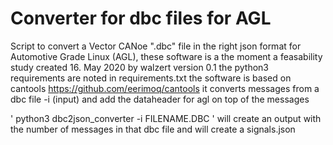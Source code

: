 # Converter for dbc files for AGL


Script to convert a Vector CANoe ".dbc" file in the right json format for Automotive Grade Linux (AGL), these software is a the moment a feasability study
created 16. May 2020 by walzert version 0.1 
the python3 requirements are noted in requirements.txt 
the software is based on cantools https://github.com/eerimoq/cantools
it converts messages from a dbc file -i (input) and add the dataheader for agl on top of the messages

' python3 dbc2json_converter -i FILENAME.DBC ' will create an output with the number of messages in that dbc file and will create a signals.json 
